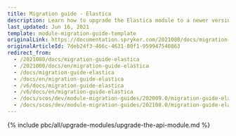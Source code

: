 ```yaml
---
title: Migration guide - Elastica
description: Learn how to upgrade the Elastica module to a newer version
last_updated: Jun 16, 2021
template: module-migration-guide-template
originalLink: https://documentation.spryker.com/2021080/docs/migration-guide-elastica
originalArticleId: 7deb24f3-466c-4631-80f1-959947540863
redirect_from:
  - /2021080/docs/migration-guide-elastica
  - /2021080/docs/en/migration-guide-elastica
  - /docs/migration-guide-elastica
  - /docs/en/migration-guide-elastica
  - /v6/docs/migration-guide-elastica
  - /v6/docs/en/migration-guide-elastica
  - /docs/scos/dev/module-migration-guides/202009.0/migration-guide-elastica.html
  - /docs/scos/dev/module-migration-guides/202108.0/migration-guide-elastica.html
---
```


{% include pbc/all/upgrade-modules/upgrade-the-api-module.md %} <!-- To edit, see /_includes/pbc/all/upgrade-modules/upgrade-the-api-module.md -->
